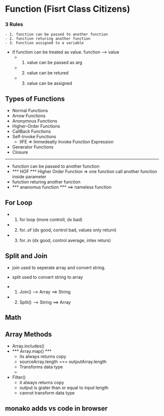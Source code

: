 # Function (Fisrt Class Citizens)

### 3 Rules
    - 1. function can be passed to another function
    - 2. function returing another function
    - 3. Function assigned to a variable

- if function can be treated as value.  function --> value
    - 1. value can be passed as arg
    - 2. value can be retured
    - 3. value can be assigned

## Types of Functions
- Normal Functions
- Arrow Functions
- Anonymous Functions
- Higher-Order Functions
- CallBack Functions
- Self-Invoke Functions
    - IIFE => Immedeatly Invoke Function Expression
- Generator Functions
- Closure

---

- function can be passed to another function
- *** HOF *** Higher Order Function  => one function call another function inside parameter
- function returing another function
- *** ananomus function *** ==> nameless function

## For Loop
- 1. for loop (more controll, dx bad)
- 2. for..of  (dx good, control bad, values only return)
- 3. for..in  (dx good, control average, intex returs)

## Split and Join 
- join used to seperate array and convert string.
- split used to convert string to array

-  1. Join() --> Array ==> String
- 2. Split()  --> String ==> Array

## Math 
## Array Methods
- Array.includes()
- *** Array.map() ***
    - its always returns copy 
    - sourceArray.length === outputArray.length
    - Transforms data type
    - 
- Filter()
    - it always returns copy
    - output is grater than or equal to input length
    - cannot transform data type


## monako adds vs code in browser

